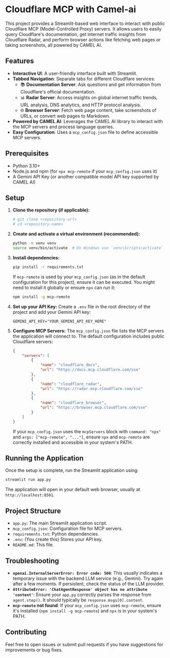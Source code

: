 <!--
Copyright 2023-2025 @ CAMEL-AI.org. All Rights Reserved.
Licensed under the Apache License, Version 2.0 (the "License");
you may not use this file except in compliance with the License.
You may obtain a copy of the License at

    http://www.apache.org/licenses/LICENSE-2.0

Unless required by applicable law or agreed to in writing, software
distributed under the License is distributed on an "AS IS" BASIS,
WITHOUT WARRANTIES OR CONDITIONS OF ANY KIND, either express or implied.
See the License for the specific language governing permissions and
limitations under the License.
-->
# Cloudflare MCP with Camel-ai

This project provides a Streamlit-based web interface to interact with public Cloudflare MCP (Model-Controlled Proxy) servers. It allows users to easily query Cloudflare's documentation, get internet traffic insights from Cloudflare Radar, and perform browser actions like fetching web pages or taking screenshots, all powered by CAMEL AI.

## Features

-   **Interactive UI**: A user-friendly interface built with Streamlit.
-   **Tabbed Navigation**: Separate tabs for different Cloudflare services:
    -   📚 **Documentation Server**: Ask questions and get information from Cloudflare's official documentation.
    -   📊 **Radar Server**: Access insights on global internet traffic trends, URL analysis, DNS analytics, and HTTP protocol analysis.
    -   🌐 **Browser Server**: Fetch web page content, take screenshots of URLs, or convert web pages to Markdown.
-   **Powered by CAMEL AI**: Leverages the CAMEL AI library to interact with the MCP servers and process language queries.
-   **Easy Configuration**: Uses a `mcp_config.json` file to define accessible MCP servers.

## Prerequisites

-   Python 3.10+
-   Node.js and npm (for `npx mcp-remote` if your `mcp_config.json` uses it)
-   A Gemini API Key (or another compatible model API key supported by CAMEL AI)

## Setup

1.  **Clone the repository (if applicable):**
    ```bash
    # git clone <repository-url>
    # cd <repository-name>
    ```

2.  **Create and activate a virtual environment (recommended):**
    ```bash
    python -m venv venv
    source venv/bin/activate  # On Windows use `venv\Scripts\activate`
    ```

3.  **Install dependencies:**
    ```bash
    pip install -r requirements.txt
    ```
    If `mcp-remote` is used by your `mcp_config.json` (as in the default configuration for this project), ensure it can be executed. You might need to install it globally or ensure `npx` can run it:
    ```bash
    npm install -g mcp-remote 
    ```

4.  **Set up your API Key:**
    Create a `.env` file in the root directory of the project and add your Gemini API key:
    ```env
    GEMINI_API_KEY="YOUR_GEMINI_API_KEY_HERE"
    ```

5.  **Configure MCP Servers:**
    The `mcp_config.json` file lists the MCP servers the application will connect to. The default configuration includes public Cloudflare servers:
    ```json
    {
        "servers": [
            {
                "name": "cloudflare_docs",
                "url": "https://docs.mcp.cloudflare.com/sse"
            },
            {
                "name": "cloudflare_radar",
                "url": "https://radar.mcp.cloudflare.com/sse"
            },
            {
                "name": "cloudflare_browser",
                "url": "https://browser.mcp.cloudflare.com/sse"
            }
        ]
    }
    ```
    If your `mcp_config.json` uses the `mcpServers` block with `command: "npx"` and `args: ["mcp-remote", "..."]`, ensure `npx` and `mcp-remote` are correctly installed and accessible in your system's PATH.

## Running the Application

Once the setup is complete, run the Streamlit application using:

```bash
streamlit run app.py
```

The application will open in your default web browser, usually at `http://localhost:8501`.

## Project Structure

-   `app.py`: The main Streamlit application script.
-   `mcp_config.json`: Configuration file for MCP servers.
-   `requirements.txt`: Python dependencies.
-   `.env`: (You create this) Stores your API key.
-   `README.md`: This file.

## Troubleshooting

-   **`openai.InternalServerError: Error code: 500`**: This usually indicates a temporary issue with the backend LLM service (e.g., Gemini). Try again after a few moments. If persistent, check the status of the LLM provider.
-   **`AttributeError: 'ChatAgentResponse' object has no attribute 'content'`**: Ensure your `app.py` correctly parses the response from `agent.step()`. It should typically be `response.msgs[0].content`.
-   **`mcp-remote` not found**: If your `mcp_config.json` uses `mcp-remote`, ensure it's installed (`npm install -g mcp-remote`) and `npx` is in your system's PATH.

## Contributing

Feel free to open issues or submit pull requests if you have suggestions for improvements or bug fixes. 
